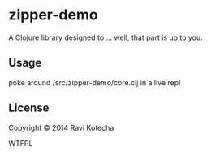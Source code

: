 # zipper-demo

A Clojure library designed to ... well, that part is up to you.

## Usage

poke around /src/zipper-demo/core.clj in a live repl

## License

Copyright © 2014 Ravi Kotecha

WTFPL
